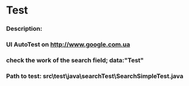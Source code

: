 # Test

### Description:
### UI  AutoTest on http://www.google.com.ua
### check the work of the search field; data:"Test"
### Path to test: src\test\java\searchTest\SearchSimpleTest.java
